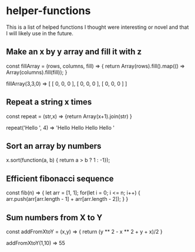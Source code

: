 # helper-functions

This is a list of helped functions I thought were interesting or novel and that I will likely use in the future.

## Make an x by y array and fill it with z

const fillArray = (rows, columns, fill) => {
  return Array(rows).fill().map(() => Array(columns).fill(fill));
}

fillArray(3,3,0) => [ [ 0, 0, 0 ], [ 0, 0, 0 ], [ 0, 0, 0 ] ]

## Repeat a string x times

const repeat = (str,x) => {return Array(x+1).join(str) }

repeat('Hello ', 4) => 'Hello Hello Hello Hello '

## Sort an array by numbers

x.sort(function(a, b) { return a > b ? 1 : -1});

## Efficient fibonacci sequence

const fib(n) => {
  let arr = [1, 1];
  for(let i = 0; i <= n; i++) {
    arr.push(arr[arr.length - 1] + arr[arr.length - 2]);
  }
}

## Sum numbers from X to Y 

const addFromXtoY = (x,y) => {
  return (y ** 2 - x ** 2 + y + x)/2
}

addFromXtoY(1,10) => 55
